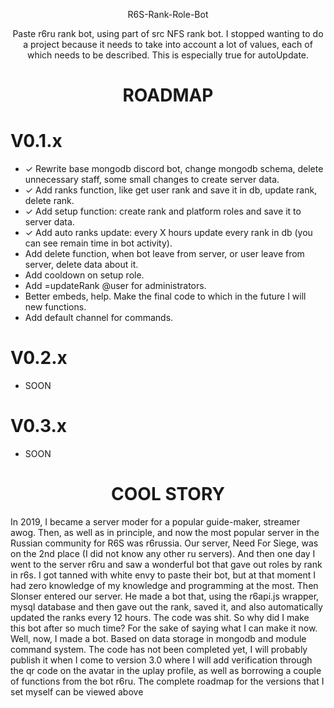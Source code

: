 <div align="center">

R6S-Rank-Role-Bot

Paste r6ru rank bot, using part of src NFS rank bot. I stopped wanting to do a project because it needs to take into account a lot of values, each of which needs to be described. This is especially true for autoUpdate.

#
# ROADMAP
</div>

# V0.1.x

+ ✓ Rewrite base mongodb discord bot, change mongodb schema, delete unnecessary staff, some small changes to create server data.
+ ✓ Add ranks function, like get user rank and save it in db, update rank, delete rank.
+ ✓ Add setup function: create rank and platform roles and save it to server data.
+ ✓ Add auto ranks update: every X hours update every rank in db (you can see remain time in bot activity).
+ Add delete function, when bot leave from server, or user leave from server, delete data about it.
+ Add cooldown on setup role.
+ Add =updateRank @user for administrators.
+ Better embeds, help. Make the final code to which in the future I will new functions.
+ Add default channel for commands.

# V0.2.x

+ SOON

# V0.3.x

+ SOON

<div align="center">

# COOL STORY
</div>

In 2019, I became a server moder for a popular guide-maker, streamer awog. Then, as well as in principle, and now the most popular server in the Russian community for R6S was r6russia. Our server, Need For Siege, was on the 2nd place (I did not know any other ru servers). And then one day I went to the server r6ru and saw a wonderful bot that gave out roles by rank in r6s. I got tanned with white envy to paste their bot, but at that moment I had zero knowledge of my knowledge and programming at the most. Then Slonser entered our server. He made a bot that, using the r6api.js wrapper, mysql database and then gave out the rank, saved it, and also automatically updated the ranks every 12 hours. The code was shit.
So why did I make this bot after so much time? For the sake of saying what I can make it now. Well, now, I made a bot. Based on data storage in mongodb and module command system. The code has not been completed yet, I will probably publish it when I come to version 3.0 where I will add verification through the qr code on the avatar in the uplay profile, as well as borrowing a couple of functions from the bot r6ru. The complete roadmap for the versions that I set myself can be viewed above

